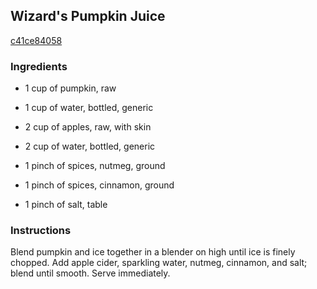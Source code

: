 ## Wizard's Pumpkin Juice

[c41ce84058](http://allrecipes.com/recipe/wizards-pumpkin-juice/)

### Ingredients

 - 1 cup of pumpkin, raw

 - 1 cup of water, bottled, generic

 - 2 cup of apples, raw, with skin

 - 2 cup of water, bottled, generic

 - 1 pinch of spices, nutmeg, ground

 - 1 pinch of spices, cinnamon, ground

 - 1 pinch of salt, table

### Instructions

Blend pumpkin and ice together in a blender on high until ice is finely chopped. Add apple cider, sparkling water, nutmeg, cinnamon, and salt; blend until smooth. Serve immediately.